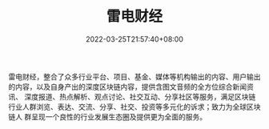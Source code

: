 ﻿---
weight: 
title: "雷电财经"
description: "雷电财经，整合了众多行业平台、项目、基金、媒体等机构输出的内容、用户输出的内容，以及自身产出的深度区块链内容，提供含图文音频的全方位综合新闻资讯、 深度报道、热点解析、..."
date: 2022-03-25T21:57:40+08:00
lastmod: 2022-03-25T16:45:40+08:00
draft: false
authors: ["Metabd"]
featuredImage: "leidiancaijing.jpg"
link: ""
tags: ["元宇宙资讯","雷电财经"]
categories: ["navigation"]
navigation: ["元宇宙资讯"]
lightgallery: true
toc: true
pinned: false
recommend: false
recommend1: false
---
雷电财经，整合了众多行业平台、项目、基金、媒体等机构输出的内容、用户输出的内容，以及自身产出的深度区块链内容，提供含图文音频的全方位综合新闻资讯、 深度报道、热点解析、观点讨论、社交互动、分享社区等服务，满足区块链行业人群浏览、表达、交流、分享、社交、投资等多元化的诉求；致力为全球区块链人 群呈现一个良性的行业发展生态圈及提供更为全面的服务。

